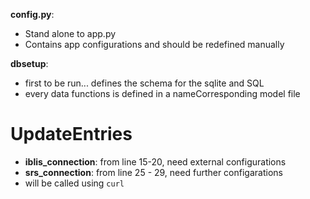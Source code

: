 **config.py**:
- Stand alone to app.py
- Contains app configurations and should be redefined manually

**dbsetup**:
- first to be run... defines the schema for the sqlite and SQL
- every data functions is defined in a nameCorresponding model file


# UpdateEntries
- **iblis_connection**: from line 15-20, need external configurations
- **srs_connection**: from line 25 - 29, need further configarations
- will be called using `curl` 
